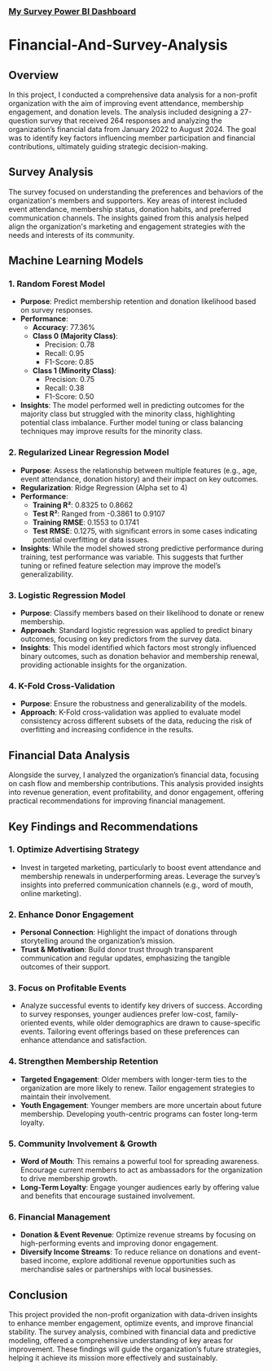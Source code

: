 ### [My  Survey Power BI Dashboard](https://app.powerbi.com/view?r=eyJrIjoiYmE3MTkyYWUtMTRiNS00ZmRlLTgyMDQtMGNlYzRhNWIwNmRiIiwidCI6IjUwNjE3YzZkLWJiY2MtNDUwYi1hY2YxLTZiYmEyNzZhNjUzOCIsImMiOjJ9&embedImagePlaceholder=true)

# Financial-And-Survey-Analysis
## **Overview**  
In this project, I conducted a comprehensive data analysis for a non-profit organization with the aim of improving event attendance, membership engagement, and donation levels. The analysis included designing a 27-question survey that received 264 responses and analyzing the organization’s financial data from January 2022 to August 2024. The goal was to identify key factors influencing member participation and financial contributions, ultimately guiding strategic decision-making.

## **Survey Analysis**  
The survey focused on understanding the preferences and behaviors of the organization's members and supporters. Key areas of interest included event attendance, membership status, donation habits, and preferred communication channels. The insights gained from this analysis helped align the organization's marketing and engagement strategies with the needs and interests of its community.

## **Machine Learning Models**

### 1. **Random Forest Model**  
   - **Purpose**: Predict membership retention and donation likelihood based on survey responses.
   - **Performance**:
     - **Accuracy**: 77.36%  
     - **Class 0 (Majority Class)**:
       - Precision: 0.78
       - Recall: 0.95
       - F1-Score: 0.85  
     - **Class 1 (Minority Class)**:
       - Precision: 0.75
       - Recall: 0.38
       - F1-Score: 0.50  
   - **Insights**: The model performed well in predicting outcomes for the majority class but struggled with the minority class, highlighting potential class imbalance. Further model tuning or class balancing techniques may improve results for the minority class.

### 2. **Regularized Linear Regression Model**  
   - **Purpose**: Assess the relationship between multiple features (e.g., age, event attendance, donation history) and their impact on key outcomes.
   - **Regularization**: Ridge Regression (Alpha set to 4)
   - **Performance**:
     - **Training R²**: 0.8325 to 0.8662
     - **Test R²**: Ranged from -0.3861 to 0.9107
     - **Training RMSE**: 0.1553 to 0.1741
     - **Test RMSE**: 0.1275, with significant errors in some cases indicating potential overfitting or data issues.
   - **Insights**: While the model showed strong predictive performance during training, test performance was variable. This suggests that further tuning or refined feature selection may improve the model’s generalizability.

### 3. **Logistic Regression Model**  
   - **Purpose**: Classify members based on their likelihood to donate or renew membership.
   - **Approach**: Standard logistic regression was applied to predict binary outcomes, focusing on key predictors from the survey data.
   - **Insights**: This model identified which factors most strongly influenced binary outcomes, such as donation behavior and membership renewal, providing actionable insights for the organization.

### 4. **K-Fold Cross-Validation**  
   - **Purpose**: Ensure the robustness and generalizability of the models.
   - **Approach**: K-Fold cross-validation was applied to evaluate model consistency across different subsets of the data, reducing the risk of overfitting and increasing confidence in the results.

## **Financial Data Analysis**  
Alongside the survey, I analyzed the organization’s financial data, focusing on cash flow and membership contributions. This analysis provided insights into revenue generation, event profitability, and donor engagement, offering practical recommendations for improving financial management.

## **Key Findings and Recommendations**

### 1. **Optimize Advertising Strategy**  
   - Invest in targeted marketing, particularly to boost event attendance and membership renewals in underperforming areas. Leverage the survey’s insights into preferred communication channels (e.g., word of mouth, online marketing).

### 2. **Enhance Donor Engagement**  
   - **Personal Connection**: Highlight the impact of donations through storytelling around the organization’s mission.
   - **Trust & Motivation**: Build donor trust through transparent communication and regular updates, emphasizing the tangible outcomes of their support.

### 3. **Focus on Profitable Events**  
   - Analyze successful events to identify key drivers of success. According to survey responses, younger audiences prefer low-cost, family-oriented events, while older demographics are drawn to cause-specific events. Tailoring event offerings based on these preferences can enhance attendance and satisfaction.

### 4. **Strengthen Membership Retention**  
   - **Targeted Engagement**: Older members with longer-term ties to the organization are more likely to renew. Tailor engagement strategies to maintain their involvement.
   - **Youth Engagement**: Younger members are more uncertain about future membership. Developing youth-centric programs can foster long-term loyalty.

### 5. **Community Involvement & Growth**  
   - **Word of Mouth**: This remains a powerful tool for spreading awareness. Encourage current members to act as ambassadors for the organization to drive membership growth.
   - **Long-Term Loyalty**: Engage younger audiences early by offering value and benefits that encourage sustained involvement.

### 6. **Financial Management**  
   - **Donation & Event Revenue**: Optimize revenue streams by focusing on high-performing events and improving donor engagement.
   - **Diversify Income Streams**: To reduce reliance on donations and event-based income, explore additional revenue opportunities such as merchandise sales or partnerships with local businesses.

## **Conclusion**  
This project provided the non-profit organization with data-driven insights to enhance member engagement, optimize events, and improve financial stability. The survey analysis, combined with financial data and predictive modeling, offered a comprehensive understanding of key areas for improvement. These findings will guide the organization’s future strategies, helping it achieve its mission more effectively and sustainably.
